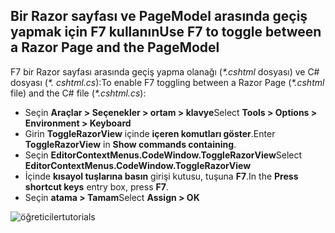 <a name="f7"></a>
## <a name="use-f7-to-toggle-between-a-razor-page-and-the-pagemodel"></a><span data-ttu-id="1da2a-101">Bir Razor sayfası ve PageModel arasında geçiş yapmak için F7 kullanın</span><span class="sxs-lookup"><span data-stu-id="1da2a-101">Use F7 to toggle between a Razor Page and the PageModel</span></span>

<span data-ttu-id="1da2a-102">F7 bir Razor sayfası arasında geçiş yapma olanağı (*\*.cshtml* dosyası) ve C# dosyası (*\*. cshtml.cs*):</span><span class="sxs-lookup"><span data-stu-id="1da2a-102">To enable F7 toggling between a Razor Page (*\*.cshtml* file) and the C# file (*\*.cshtml.cs*):</span></span>

* <span data-ttu-id="1da2a-103">Seçin **Araçlar > Seçenekler > ortam > klavye**</span><span class="sxs-lookup"><span data-stu-id="1da2a-103">Select **Tools > Options > Environment > Keyboard**</span></span>
* <span data-ttu-id="1da2a-104">Girin **ToggleRazorView** içinde **içeren komutları göster**.</span><span class="sxs-lookup"><span data-stu-id="1da2a-104">Enter **ToggleRazorView** in **Show commands containing**.</span></span>
* <span data-ttu-id="1da2a-105">Seçin **EditorContextMenus.CodeWindow.ToggleRazorView**</span><span class="sxs-lookup"><span data-stu-id="1da2a-105">Select **EditorContextMenus.CodeWindow.ToggleRazorView**</span></span>
* <span data-ttu-id="1da2a-106">İçinde **kısayol tuşlarına basın** girişi kutusu, tuşuna **F7**.</span><span class="sxs-lookup"><span data-stu-id="1da2a-106">In the **Press shortcut keys** entry box, press **F7**.</span></span>
* <span data-ttu-id="1da2a-107">Seçin **atama > Tamam**</span><span class="sxs-lookup"><span data-stu-id="1da2a-107">Select **Assign > OK**</span></span>

![<span data-ttu-id="1da2a-108">öğreticiler</span><span class="sxs-lookup"><span data-stu-id="1da2a-108">tutorials</span></span> ](~/tutorials/razor-pages/razor-pages-start/_static/F7.png)
<!-- 
![preceding instructions](~/includes/RP/_static/F7.png)

![_static/F7.pngs](_static/F7.png)
-->
